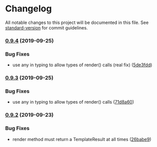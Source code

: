 # Changelog

All notable changes to this project will be documented in this file. See [standard-version](https://github.com/conventional-changelog/standard-version) for commit guidelines.

### [0.9.4](https://github.com/hypermedia-app/lit-any-views/compare/v0.9.3...v0.9.4) (2019-09-25)


### Bug Fixes

* use any in typing to allow types of render() calls (real fix) ([5de3fdd](https://github.com/hypermedia-app/lit-any-views/commit/5de3fdd))

### [0.9.3](https://github.com/hypermedia-app/lit-any-views/compare/v0.9.2...v0.9.3) (2019-09-25)


### Bug Fixes

* use any in typing to allow types of render() calls ([71d8a60](https://github.com/hypermedia-app/lit-any-views/commit/71d8a60))

### [0.9.2](https://github.com/hypermedia-app/lit-any-views/compare/v0.9.1...v0.9.2) (2019-09-23)


### Bug Fixes

* render method must return a TemplateResult at all times ([26babe9](https://github.com/hypermedia-app/lit-any-views/commit/26babe9))
